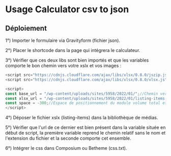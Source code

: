 # Usage Calculator csv to json

## Déploiement

1°) Importer le formulaire via Gravityform (fichier json).

2°) Placer le shortcode dans la page qui intégrera le calculateur.

3°) Vérifier que ces deux libs sont bien importés et que les variables comporte le bon chemin vers votre xslx et vos images : 
```javascript
<script src="https://cdnjs.cloudflare.com/ajax/libs/xlsx/0.8.0/jszip.js"></script>
<script src="https://cdnjs.cloudflare.com/ajax/libs/xlsx/0.8.0/xlsx.js"></script>

<script>
const base_url = "/wp-content/uploads/sites/5958/2022/01/";//Chemin vers les images
const xlsx_url = "/wp-content/uploads/sites/5958/2022/01/listing-items.xlsx";//Chemin vers l'Excel comportant les éléments traités
const space = -300;//Espace de positionnement du module volume total et liste d'item (fixé via le scroll)
</script>
```

4°) Déposer le fichier xslx (listing-items) dans la bibliothèque de médias.

5°) Vérifier que l'url de ce dernier est bien présent dans la variable située en début de script, la première variable reprend le chemin relatif sans le nom et l'extension du fichier et la seconde comporte cet ensemble.

6°) Intégrer le css dans Composium ou Betheme (css.txt).
